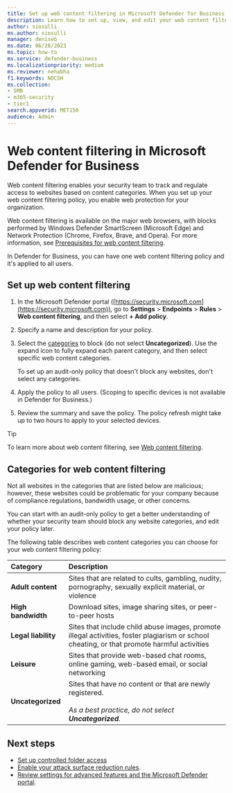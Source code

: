 ```yaml
---
title: Set up web content filtering in Microsoft Defender for Business            
description: Learn how to set up, view, and edit your web content filtering policy in Microsoft Defender for Business.            
author: siosulli
ms.author: siosulli
manager: deniseb 
ms.date: 06/28/2023
ms.topic: how-to
ms.service: defender-business
ms.localizationpriority: medium 
ms.reviewer: nehabha
f1.keywords: NOCSH 
ms.collection: 
- SMB
- m365-security
- tier1
search.appverid: MET150 
audience: Admin
---
```


# Web content filtering in Microsoft Defender for Business

Web content filtering enables your security team to track and regulate access to websites based on content categories. When you set up your web content filtering policy, you enable web protection for your organization. 

Web content filtering is available on the major web browsers, with blocks performed by Windows Defender SmartScreen (Microsoft Edge) and Network Protection (Chrome, Firefox, Brave, and Opera). For more information, see [Prerequisites for web content filtering](/defender-endpoint/web-content-filtering#prerequisites).

In Defender for Business, you can have one web content filtering policy and it's applied to all users.


## Set up web content filtering

1. In the Microsoft Defender portal ([https://security.microsoft.com](https://security.microsoft.com)), go to **Settings** > **Endpoints** > **Rules** > **Web content filtering**, and then select **+ Add policy**.

2. Specify a name and description for your policy.

3. Select the [categories](#categories-for-web-content-filtering) to block (do not select **Uncategorized**). Use the expand icon to fully expand each parent category, and then select specific web content categories. 

   To set up an audit-only policy that doesn't block any websites, don't select any categories. 

4. Apply the policy to all users. (Scoping to specific devices is not available in Defender for Business.)

5. Review the summary and save the policy. The policy refresh might take up to two hours to apply to your selected devices.

> [!TIP]
> To learn more about web content filtering, see [Web content filtering](/defender-endpoint/web-content-filtering).

## Categories for web content filtering

Not all websites in the categories that are listed below are malicious; however, these websites could be problematic for your company because of compliance regulations, bandwidth usage, or other concerns. 

You can start with an audit-only policy to get a better understanding of whether your security team should block any website categories, and edit your policy later.

The following table describes web content categories you can choose for your web content filtering policy:

| Category | Description |
|:---|:---|
| **Adult content** | Sites that are related to cults, gambling, nudity, pornography, sexually explicit material, or violence |
| **High bandwidth** | Download sites, image sharing sites, or peer-to-peer hosts |
| **Legal liability** | Sites that include child abuse images, promote illegal activities, foster plagiarism or school cheating, or that promote harmful activities |
| **Leisure** | Sites that provide web-based chat rooms, online gaming, web-based email, or social networking |
| **Uncategorized** | Sites that have no content or that are newly registered. <br/><br/>*As a best practice, do not select **Uncategorized**.* |


## Next steps

- [Set up controlled folder access](mdb-controlled-folder-access.md)
- [Enable your attack surface reduction rules](mdb-asr.md).
- [Review settings for advanced features and the Microsoft Defender portal](mdb-portal-advanced-feature-settings.md).

